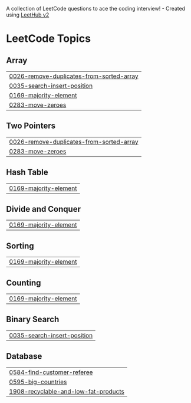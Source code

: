 A collection of LeetCode questions to ace the coding interview! - Created using [LeetHub v2](https://github.com/arunbhardwaj/LeetHub-2.0)
<!---LeetCode Topics Start-->
# LeetCode Topics
## Array
|  |
| ------- |
| [0026-remove-duplicates-from-sorted-array](https://github.com/akshatasanjayjadhav/LeetCode/tree/master/0026-remove-duplicates-from-sorted-array) |
| [0035-search-insert-position](https://github.com/akshatasanjayjadhav/LeetCode/tree/master/0035-search-insert-position) |
| [0169-majority-element](https://github.com/akshatasanjayjadhav/LeetCode/tree/master/0169-majority-element) |
| [0283-move-zeroes](https://github.com/akshatasanjayjadhav/LeetCode/tree/master/0283-move-zeroes) |
## Two Pointers
|  |
| ------- |
| [0026-remove-duplicates-from-sorted-array](https://github.com/akshatasanjayjadhav/LeetCode/tree/master/0026-remove-duplicates-from-sorted-array) |
| [0283-move-zeroes](https://github.com/akshatasanjayjadhav/LeetCode/tree/master/0283-move-zeroes) |
## Hash Table
|  |
| ------- |
| [0169-majority-element](https://github.com/akshatasanjayjadhav/LeetCode/tree/master/0169-majority-element) |
## Divide and Conquer
|  |
| ------- |
| [0169-majority-element](https://github.com/akshatasanjayjadhav/LeetCode/tree/master/0169-majority-element) |
## Sorting
|  |
| ------- |
| [0169-majority-element](https://github.com/akshatasanjayjadhav/LeetCode/tree/master/0169-majority-element) |
## Counting
|  |
| ------- |
| [0169-majority-element](https://github.com/akshatasanjayjadhav/LeetCode/tree/master/0169-majority-element) |
## Binary Search
|  |
| ------- |
| [0035-search-insert-position](https://github.com/akshatasanjayjadhav/LeetCode/tree/master/0035-search-insert-position) |
## Database
|  |
| ------- |
| [0584-find-customer-referee](https://github.com/akshatasanjayjadhav/LeetCode/tree/master/0584-find-customer-referee) |
| [0595-big-countries](https://github.com/akshatasanjayjadhav/LeetCode/tree/master/0595-big-countries) |
| [1908-recyclable-and-low-fat-products](https://github.com/akshatasanjayjadhav/LeetCode/tree/master/1908-recyclable-and-low-fat-products) |
<!---LeetCode Topics End-->